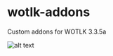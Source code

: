 # wotlk-addons
Custom addons for WOTLK 3.3.5a

![alt text]([http://url/to/img.png](https://imgur.com/uL9c0Wz))
